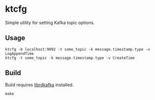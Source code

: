 # ktcfg

Simple utility for setting Kafka topic options.

## Usage

```console
ktcfg -b localhost:9092 -t some_topic -k message.timestamp.type -v LogAppendTime
ktcfg -t some_topic -k message.timestamp.type -v CreateTime
```

## Build

Build requires [librdkafka](https://github.com/edenhill/librdkafka) installed.

```console
make
```
